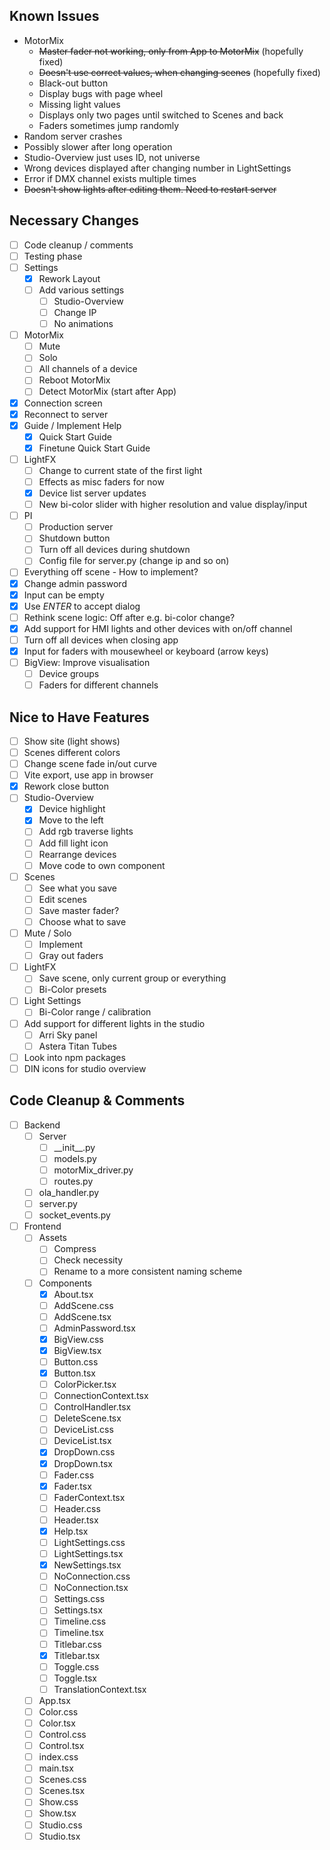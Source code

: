 ## Known Issues

- MotorMix
  - ~~Master fader not working, only from App to MotorMix~~ (hopefully fixed)
  - ~~Doesn't use correct values, when changing scenes~~ (hopefully fixed)
  - Black-out button
  - Display bugs with page wheel
  - Missing light values
  - Displays only two pages until switched to Scenes and back
  - Faders sometimes jump randomly
- Random server crashes
- Possibly slower after long operation
- Studio-Overview just uses ID, not universe
- Wrong devices displayed after changing number in LightSettings
- Error if DMX channel exists multiple times
- ~~Doesn't show lights after editing them. Need to restart server~~

## Necessary Changes

- [ ] Code cleanup / comments
- [ ] Testing phase
- [ ] Settings
  - [x] Rework Layout
  - [ ] Add various settings
    - [ ] Studio-Overview
    - [ ] Change IP
    - [ ] No animations
- [ ] MotorMix
  - [ ] Mute
  - [ ] Solo
  - [ ] All channels of a device
  - [ ] Reboot MotorMix
  - [ ] Detect MotorMix (start after App)
- [x] Connection screen
- [x] Reconnect to server
- [x] Guide / Implement Help
  - [x] Quick Start Guide
  - [x] Finetune Quick Start Guide
- [ ] LightFX
  - [ ] Change to current state of the first light
  - [ ] Effects as misc faders for now
  - [x] Device list server updates
  - [ ] New bi-color slider with higher resolution and value display/input
- [ ] PI
  - [ ] Production server
  - [ ] Shutdown button
  - [ ] Turn off all devices during shutdown
  - [ ] Config file for server.py (change ip and so on)
- [ ] Everything off scene - How to implement?
- [x] Change admin password
- [x] Input can be empty
- [x] Use _ENTER_ to accept dialog
- [ ] Rethink scene logic: Off after e.g. bi-color change?
- [x] Add support for HMI lights and other devices with on/off channel
- [ ] Turn off all devices when closing app
- [x] Input for faders with mousewheel or keyboard (arrow keys)
- [ ] BigView: Improve visualisation
  - [ ] Device groups
  - [ ] Faders for different channels

## Nice to Have Features

- [ ] Show site (light shows)
- [ ] Scenes different colors
- [ ] Change scene fade in/out curve
- [ ] Vite export, use app in browser
- [x] Rework close button
- [ ] Studio-Overview
  - [x] Device highlight
  - [x] Move to the left
  - [ ] Add rgb traverse lights
  - [ ] Add fill light icon
  - [ ] Rearrange devices
  - [ ] Move code to own component
- [ ] Scenes
  - [ ] See what you save
  - [ ] Edit scenes
  - [ ] Save master fader?
  - [ ] Choose what to save
- [ ] Mute / Solo
  - [ ] Implement
  - [ ] Gray out faders
- [ ] LightFX
  - [ ] Save scene, only current group or everything
  - [ ] Bi-Color presets
- [ ] Light Settings
  - [ ] Bi-Color range / calibration
- [ ] Add support for different lights in the studio
  - [ ] Arri Sky panel
  - [ ] Astera Titan Tubes
- [ ] Look into npm packages
- [ ] DIN icons for studio overview

## Code Cleanup & Comments

- [ ] Backend
  - [ ] Server
    - [ ] \_\_init\_\_.py
    - [ ] models.py
    - [ ] motorMix_driver.py
    - [ ] routes.py
  - [ ] ola_handler.py
  - [ ] server.py
  - [ ] socket_events.py
- [ ] Frontend
  - [ ] Assets
    - [ ] Compress
    - [ ] Check necessity
    - [ ] Rename to a more consistent naming scheme
  - [ ] Components
    - [x] About.tsx
    - [ ] AddScene.css
    - [ ] AddScene.tsx
    - [ ] AdminPassword.tsx
    - [x] BigView.css
    - [x] BigView.tsx
    - [ ] Button.css
    - [x] Button.tsx
    - [ ] ColorPicker.tsx
    - [ ] ConnectionContext.tsx
    - [ ] ControlHandler.tsx
    - [ ] DeleteScene.tsx
    - [ ] DeviceList.css
    - [ ] DeviceList.tsx
    - [x] DropDown.css
    - [x] DropDown.tsx
    - [ ] Fader.css
    - [x] Fader.tsx
    - [ ] FaderContext.tsx
    - [ ] Header.css
    - [ ] Header.tsx
    - [x] Help.tsx
    - [ ] LightSettings.css
    - [ ] LightSettings.tsx
    - [x] NewSettings.tsx
    - [ ] NoConnection.css
    - [ ] NoConnection.tsx
    - [ ] Settings.css
    - [ ] Settings.tsx
    - [ ] Timeline.css
    - [ ] Timeline.tsx
    - [ ] Titlebar.css
    - [x] Titlebar.tsx
    - [ ] Toggle.css
    - [ ] Toggle.tsx
    - [ ] TranslationContext.tsx
  - [ ] App.tsx
  - [ ] Color.css
  - [ ] Color.tsx
  - [ ] Control.css
  - [ ] Control.tsx
  - [ ] index.css
  - [ ] main.tsx
  - [ ] Scenes.css
  - [ ] Scenes.tsx
  - [ ] Show.css
  - [ ] Show.tsx
  - [ ] Studio.css
  - [ ] Studio.tsx
